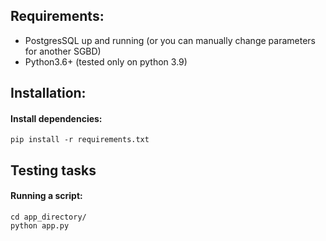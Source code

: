 
## Requirements:
+ PostgresSQL up and running (or you can manually change parameters for another SGBD)
+ Python3.6+ (tested only on python 3.9)

## Installation:
#### Install dependencies:
```
pip install -r requirements.txt
```
## Testing tasks
#### Running a script:
```
cd app_directory/
python app.py
```

